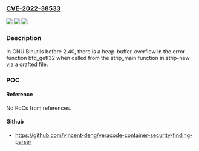 ### [CVE-2022-38533](https://cve.mitre.org/cgi-bin/cvename.cgi?name=CVE-2022-38533)
![](https://img.shields.io/static/v1?label=Product&message=n%2Fa&color=blue)
![](https://img.shields.io/static/v1?label=Version&message=n%2Fa&color=blue)
![](https://img.shields.io/static/v1?label=Vulnerability&message=n%2Fa&color=brighgreen)

### Description

In GNU Binutils before 2.40, there is a heap-buffer-overflow in the error function bfd_getl32 when called from the strip_main function in strip-new via a crafted file.

### POC

#### Reference
No PoCs from references.

#### Github
- https://github.com/vincent-deng/veracode-container-security-finding-parser

